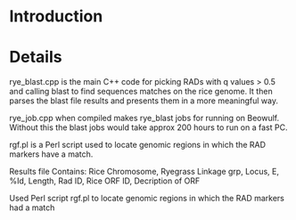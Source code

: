 # Introduction #




# Details #

rye\_blast.cpp is the main C++ code for picking RADs with q values > 0.5 and calling blast to find sequences matches on the rice genome. It then parses the blast file results and presents them in a more meaningful way.

rye\_job.cpp when compiled makes rye\_blast jobs for running on Beowulf. Without this the blast jobs would take approx 200 hours to run on a fast PC.

rgf.pl is a Perl script used to locate genomic regions in which the RAD markers have a match.

Results file Contains:
Rice Chromosome, Ryegrass Linkage grp, Locus, E, %Id, Length, Rad ID, Rice ORF ID, Decription of ORF

Used Perl script rgf.pl to locate genomic regions in which the RAD markers had a match